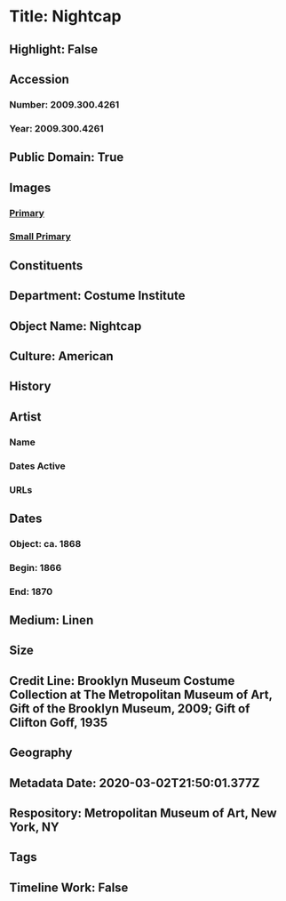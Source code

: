 # Title: Nightcap
## Highlight: False
## Accession
### Number: 2009.300.4261
### Year: 2009.300.4261
## Public Domain: True
## Images
### [Primary](https://images.metmuseum.org/CRDImages/ci/original/35.1228_CP1.jpg)
### [Small Primary](https://images.metmuseum.org/CRDImages/ci/web-large/35.1228_CP1.jpg)
## Constituents
## Department: Costume Institute
## Object Name: Nightcap
## Culture: American
## History
## Artist
### Name
### Dates Active
### URLs
## Dates
### Object: ca. 1868
### Begin: 1866
### End: 1870
## Medium: Linen
## Size
## Credit Line: Brooklyn Museum Costume Collection at The Metropolitan Museum of Art, Gift of the Brooklyn Museum, 2009; Gift of Clifton Goff, 1935
## Geography
## Metadata Date: 2020-03-02T21:50:01.377Z
## Respository: Metropolitan Museum of Art, New York, NY
## Tags
## Timeline Work: False